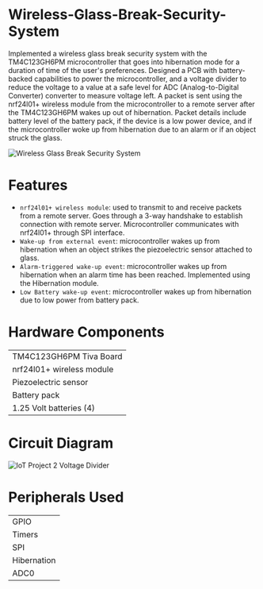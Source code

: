 # Wireless-Glass-Break-Security-System
Implemented a wireless glass break security system with the TM4C123GH6PM microcontroller that goes into hibernation mode for a duration of time of the user's preferences. Designed a PCB with battery-backed capabilities to power the microcontroller, and a voltage divider to reduce the voltage to a value at a safe level for ADC (Analog-to-Digital Converter) converter to measure voltage left. A packet is sent using the nrf24l01+ wireless module from the microcontroller to a remote server after the TM4C123GH6PM wakes up out of hibernation. Packet details include battery level of the battery pack, if the device is a low power device, and if the microcontroller woke up from hibernation due to an alarm or if an object struck the glass.

![Wireless Glass Break Security System](https://github.com/user-attachments/assets/150c1e41-db03-4cd0-982b-2e4dff8f865e)

# Features
* `nrf24l01+ wireless module`: used to transmit to and receive packets from a remote server. Goes through a 3-way handshake to establish connection with remote server. Microcontroller communicates with nrf24l01+ through SPI interface.
* `Wake-up from external event`: microcontroller wakes up from hibernation when an object strikes the piezoelectric sensor attached to glass.
* `Alarm-triggered wake-up event`: microcontroller wakes up from hibernation when an alarm time has been reached. Implemented using the Hibernation module.
* `Low Battery wake-up event`: microcontroller wakes up from hibernation due to low power from battery pack.

# Hardware Components
|                           |
|---------------------------|
| TM4C123GH6PM Tiva Board |
| nrf24l01+ wireless module |
| Piezoelectric sensor |
| Battery pack |
| 1.25 Volt batteries (4) |

# Circuit Diagram

![IoT Project 2 Voltage Divider](https://github.com/user-attachments/assets/b337d8a1-a094-4ea0-8f0d-15d64bed98fd)

# Peripherals Used
|                   |
|-------------------|
| GPIO |
| Timers |
| SPI |
| Hibernation |
| ADC0 |
